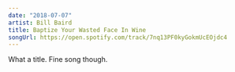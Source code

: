 ```yaml
---
date: "2018-07-07"
artist: Bill Baird
title: Baptize Your Wasted Face In Wine
songUrl: https://open.spotify.com/track/7nq13PF0kyGokmUcEOjdc4
---
```


What a title. Fine song though.